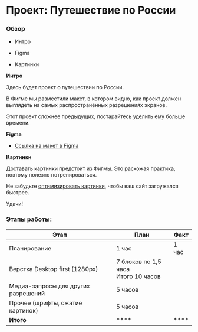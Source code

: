 # Проект: Путешествие по России

  

### Обзор

* Интро

* Figma

* Картинки

  

**Интро**

  

Здесь будет проект о путешествии по России.

В Фигме мы разместили макет, в котором видно, как проект должен выглядеть на самых распространённых разрешениях экранов.

Этот проект сложнее предыдущих, постарайтесь уделить ему больше времени.

  

**Figma**

  

*  [Ссылка на макет в Figma](https://www.figma.com/file/5S2WSbEFL6awjVWJ0NWL8Q/Sprint-3_-Russia-_-desktop-mobile?node-id=28503%3A0)

  

**Картинки**

  

Доставать картинки предстоит из Фигмы. Это расхожая практика, поэтому полезно потренироваться.

Не забудьте [оптимизировать картинки](https://tinypng.com/), чтобы ваш сайт загружался быстрее.

  

Удачи!

### Этапы работы:


|Этап|План|Факт|
|--|--|--|
|Планирование|1 час|1 час|
|  Верстка Desktop first (1280px)| 7 блоков по 1,5 часа <br> Итого 10 часов ||
|Медиа-запросы для других разрешений|5 часов||
|Прочее (шрифты, сжатие картинок)|5 часов||
|**Итого**|****|****|




